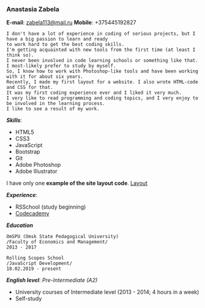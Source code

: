 
### Anastasia Zabela

**E-mail**: zabela113@mail.ru
**Mobile**: +375445192827

```
I don't have a lot of experience in coding of serious projects, but I have a big passion to learn and ready
to work hard to get the best coding skills.
I'm getting acquainted with new tools from the first time (at least I think so).
I never been involved in code learning schools or something like that. 
I most-likely prefer to study by myself. 
So, I know how to work with Photoshop-like tools and have been working with it for about six years.
Recently, I made my first layout for a website. I also wrote HTML-code and CSS for that. 
It was my first coding experience ever and I liked it very much.
I very like to read programming and coding topics, and I very enjoy to be involved in the learning process. 
I like to see a result of my work.
```

***Skills***: 
- HTML5
- CSS3
- JavaScript
- Bootstrap
- Git
- Adobe Photoshop
- Adobe Illustrator

I have only one **example of the site layout code**.
[Layout](https://anastasia-zabela.github.io/layout-of-simple-site/)

***Experience***:
- RSSchool (study beginning)
- [Codecademy](https://www.codecademy.com/users/anastasia-zabela/achievements)

***Education***
```
OmSPU (Omsk State Pedagogical University)
/Faculty of Economics and Management/
2013 - 2017
```

```
Rolling Scopes School
/JavaScript Development/
18.02.2019 - present
```

***English level***: *Pre-Intermediate (A2)*
- University courses of Intermediate level (2013 - 2014; 4 hours in a week)
- Self-study
